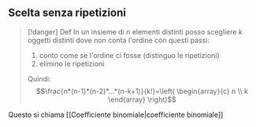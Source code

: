 ## Scelta senza ripetizioni

> [!danger] Def
> In un insieme di $n$ elementi distinti posso scegliere $k$ oggetti distinti dove non conta l'ordine con questi passi:
> 1) conto come se l'ordine ci fosse (distinguo le ripetizioni)
> 2) elimino le ripetizioni
> 
> Quindi:
> $$\frac{n*(n-1)*(n-2)*...*(n-k+1)}{k!}=\left( \begin{array}{c} n \\ k \end{array} \right)$$

Questo si chiama [[Coefficiente binomiale|coefficiente binomiale]]